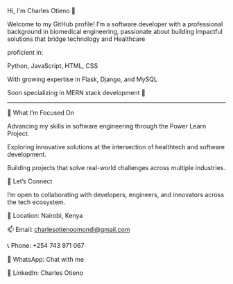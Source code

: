 

Hi, I'm Charles Otieno 👋

Welcome to my GitHub profile!
I’m a software developer with a professional background in biomedical engineering, passionate about building impactful solutions that bridge technology and Healthcare 

proficient in:

Python, JavaScript, HTML, CSS

With growing expertise in Flask, Django, and MySQL

Soon specializing in MERN stack development 🚀



---

🌱 What I’m Focused On

Advancing my skills in software engineering through the Power Learn Project.

Exploring innovative solutions at the intersection of healthtech and software development.

Building projects that solve real-world challenges across multiple industries.




🤝 Let’s Connect

I’m open to collaborating with developers, engineers, and innovators across the tech ecosystem.


📍 Location: Nairobi, Kenya

📫 Email: charlesotienoomondi@gmail.com

📞 Phone: +254 743 971 067

💬 WhatsApp: Chat with me

🔗 LinkedIn: Charles Otieno

